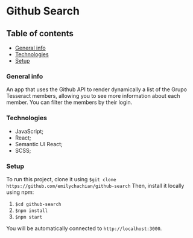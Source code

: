 # Github Search
## Table of contents
* [General info](#general-info)
* [Technologies](#technologies)
* [Setup](#setup)

### General info
An app that uses the Github API to render dynamically a list of the Grupo Tesseract members, allowing you to see more information about each member. You can filter the members by their login.

### Technologies
* JavaScript;
* React;
* Semantic UI React; 
* SCSS; 

### Setup 
To run this project, clone it using `$git clone https://github.com/emilychachian/github-search`
Then, install it locally using npm: 
1. `$cd github-search`
2. `$npm install`
3. `$npm start`

You will be automatically connected to `http://localhost:3000`. 
